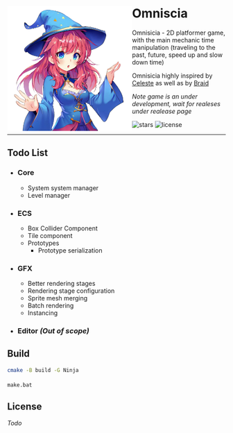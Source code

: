 <div>
  <img align="left" src="https://github.com/Maksasj/omniscia/blob/master/docs/readme_icon.png" width="288px">

  # Omniscia
  Omnisicia - 2D platformer game, with the main mechanic time manipulation (traveling to the past, future, speed up and slow down time)

  Omnisicia highly inspired by [Celeste](https://store.steampowered.com/app/504230/Celeste/) as well as by [Braid](https://store.steampowered.com/app/26800/Braid/)

  *Note game is an under development, wait for realeses under realease page*

  <img src="https://img.shields.io/github/stars/Maksasj/omniscia" alt="stars">
  <img src="https://img.shields.io/github/license/Maksasj/omniscia" alt="license">
</div>

---

## Todo List
- ### Core
  - System system manager
  - Level manager
- ### ECS
  - Box Collider Component
  - Tile component
  - Prototypes
    - Prototype serialization
- ### GFX
  - Better rendering stages
  - Rendering stage configuration
  - Sprite mesh merging
  - Batch rendering
  - Instancing
- ### Editor *(Out of scope)*

## Build
```bash
cmake -B build -G Ninja

make.bat
```

## License
*Todo*
